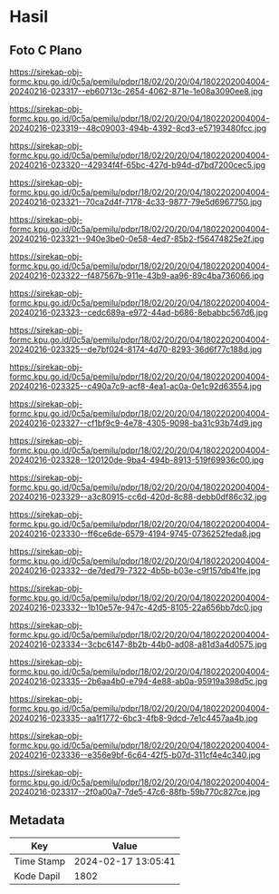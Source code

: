 # Hasil

## Foto C Plano

https://sirekap-obj-formc.kpu.go.id/0c5a/pemilu/pdpr/18/02/20/20/04/1802202004004-20240216-023317--eb60713c-2654-4062-871e-1e08a3090ee8.jpg

https://sirekap-obj-formc.kpu.go.id/0c5a/pemilu/pdpr/18/02/20/20/04/1802202004004-20240216-023319--48c09003-494b-4392-8cd3-e57193480fcc.jpg

https://sirekap-obj-formc.kpu.go.id/0c5a/pemilu/pdpr/18/02/20/20/04/1802202004004-20240216-023320--42934f4f-65bc-427d-b94d-d7bd7200cec5.jpg

https://sirekap-obj-formc.kpu.go.id/0c5a/pemilu/pdpr/18/02/20/20/04/1802202004004-20240216-023321--70ca2d4f-7178-4c33-9877-79e5d6967750.jpg

https://sirekap-obj-formc.kpu.go.id/0c5a/pemilu/pdpr/18/02/20/20/04/1802202004004-20240216-023321--940e3be0-0e58-4ed7-85b2-f56474825e2f.jpg

https://sirekap-obj-formc.kpu.go.id/0c5a/pemilu/pdpr/18/02/20/20/04/1802202004004-20240216-023322--f487567b-911e-43b9-aa96-89c4ba736066.jpg

https://sirekap-obj-formc.kpu.go.id/0c5a/pemilu/pdpr/18/02/20/20/04/1802202004004-20240216-023323--cedc689a-e972-44ad-b686-8ebabbc567d6.jpg

https://sirekap-obj-formc.kpu.go.id/0c5a/pemilu/pdpr/18/02/20/20/04/1802202004004-20240216-023325--de7bf024-8174-4d70-8293-36d6f77c188d.jpg

https://sirekap-obj-formc.kpu.go.id/0c5a/pemilu/pdpr/18/02/20/20/04/1802202004004-20240216-023325--c490a7c9-acf8-4ea1-ac0a-0e1c92d63554.jpg

https://sirekap-obj-formc.kpu.go.id/0c5a/pemilu/pdpr/18/02/20/20/04/1802202004004-20240216-023327--cf1bf9c9-4e78-4305-9098-ba31c93b74d9.jpg

https://sirekap-obj-formc.kpu.go.id/0c5a/pemilu/pdpr/18/02/20/20/04/1802202004004-20240216-023328--120120de-9ba4-494b-8913-519f69936c00.jpg

https://sirekap-obj-formc.kpu.go.id/0c5a/pemilu/pdpr/18/02/20/20/04/1802202004004-20240216-023329--a3c80915-cc6d-420d-8c88-debb0df86c32.jpg

https://sirekap-obj-formc.kpu.go.id/0c5a/pemilu/pdpr/18/02/20/20/04/1802202004004-20240216-023330--ff6ce6de-6579-4194-9745-0736252feda8.jpg

https://sirekap-obj-formc.kpu.go.id/0c5a/pemilu/pdpr/18/02/20/20/04/1802202004004-20240216-023332--de7ded79-7322-4b5b-b03e-c9f157db41fe.jpg

https://sirekap-obj-formc.kpu.go.id/0c5a/pemilu/pdpr/18/02/20/20/04/1802202004004-20240216-023332--1b10e57e-947c-42d5-8105-22a656bb7dc0.jpg

https://sirekap-obj-formc.kpu.go.id/0c5a/pemilu/pdpr/18/02/20/20/04/1802202004004-20240216-023334--3cbc6147-8b2b-44b0-ad08-a81d3a4d0575.jpg

https://sirekap-obj-formc.kpu.go.id/0c5a/pemilu/pdpr/18/02/20/20/04/1802202004004-20240216-023335--2b6aa4b0-e794-4e88-ab0a-95919a398d5c.jpg

https://sirekap-obj-formc.kpu.go.id/0c5a/pemilu/pdpr/18/02/20/20/04/1802202004004-20240216-023335--aa1f1772-6bc3-4fb8-9dcd-7e1c4457aa4b.jpg

https://sirekap-obj-formc.kpu.go.id/0c5a/pemilu/pdpr/18/02/20/20/04/1802202004004-20240216-023336--e356e9bf-6c64-42f5-b07d-311cf4e4c340.jpg

https://sirekap-obj-formc.kpu.go.id/0c5a/pemilu/pdpr/18/02/20/20/04/1802202004004-20240216-023317--2f0a00a7-7de5-47c6-88fb-59b770c827ce.jpg


## Metadata

| Key        | Value               |
| ---------- | ------------------- |
| Time Stamp | 2024-02-17 13:05:41 |
| Kode Dapil | 1802                |



